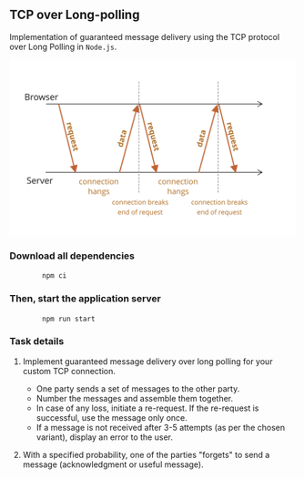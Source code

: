 ## TCP over Long-polling

Implementation of guaranteed message delivery using the TCP protocol over Long Polling in `Node.js`.

![Long-poling](./long-polling.svg)

### Download all dependencies
```
        npm ci
```


### Then, start the application server
```
        npm run start
```

### Task details
1. Implement guaranteed message delivery over long polling for your custom TCP connection.
   - One party sends a set of messages to the other party.
   - Number the messages and assemble them together.
   - In case of any loss, initiate a re-request. If the re-request is successful, use the message only once.
   - If a message is not received after 3-5 attempts (as per the chosen variant), display an error to the user.

2. With a specified probability, one of the parties "forgets" to send a message (acknowledgment or useful message).

